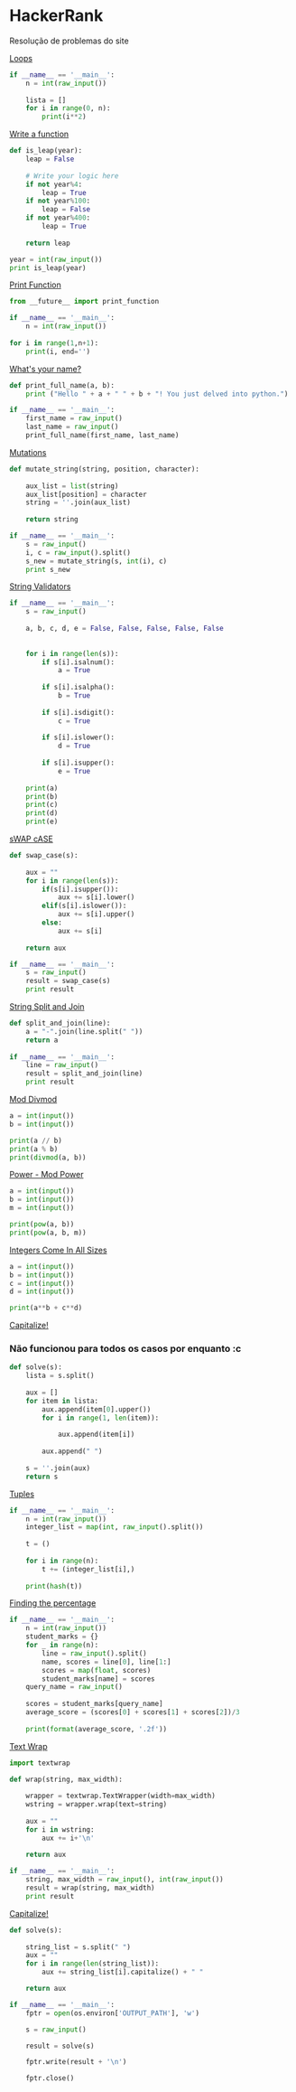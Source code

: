 # HackerRank
Resolução de problemas do site

[Loops](https://www.hackerrank.com/challenges/python-loops/problem?isFullScreen=true)

~~~python
if __name__ == '__main__':
    n = int(raw_input())
    
    lista = []
    for i in range(0, n):
        print(i**2)
~~~

[Write a function](https://www.hackerrank.com/challenges/write-a-function/problem?isFullScreen=true)

~~~python
def is_leap(year):
    leap = False
    
    # Write your logic here
    if not year%4:
        leap = True
    if not year%100:
        leap = False
    if not year%400:
        leap = True
    
    return leap

year = int(raw_input())
print is_leap(year)
~~~

[Print Function](https://www.hackerrank.com/challenges/python-print/problem?isFullScreen=true&h_r=next-challenge&h_v=zen)

~~~Python
from __future__ import print_function

if __name__ == '__main__':
    n = int(raw_input())
 
for i in range(1,n+1):
    print(i, end='')
~~~

[What's your name?](https://www.hackerrank.com/challenges/whats-your-name/problem?isFullScreen=true)

~~~Python
def print_full_name(a, b):
    print ("Hello " + a + " " + b + "! You just delved into python.")

if __name__ == '__main__':
    first_name = raw_input()
    last_name = raw_input()
    print_full_name(first_name, last_name)
~~~

[Mutations](https://www.hackerrank.com/challenges/python-mutations/problem?isFullScreen=true&h_r=next-challenge&h_v=zen)

~~~Python
def mutate_string(string, position, character):
    
    aux_list = list(string)
    aux_list[position] = character
    string = ''.join(aux_list)
    
    return string

if __name__ == '__main__':
    s = raw_input()
    i, c = raw_input().split()
    s_new = mutate_string(s, int(i), c)
    print s_new
~~~

[String Validators](https://www.hackerrank.com/challenges/string-validators/problem?isFullScreen=true)

~~~Python
if __name__ == '__main__':
    s = raw_input()
    
    a, b, c, d, e = False, False, False, False, False
    
    
    for i in range(len(s)):
        if s[i].isalnum():
            a = True
    
        if s[i].isalpha():
            b = True
        
        if s[i].isdigit():
            c = True
            
        if s[i].islower():
            d = True
        
        if s[i].isupper():
            e = True    
            
    print(a)
    print(b)
    print(c)
    print(d)
    print(e)
~~~

[sWAP cASE](https://www.hackerrank.com/challenges/swap-case/problem?isFullScreen=true)

~~~python
def swap_case(s):
    
    aux = ""
    for i in range(len(s)):
        if(s[i].isupper()):
            aux += s[i].lower()
        elif(s[i].islower()):
            aux += s[i].upper()
        else:
            aux += s[i]
    
    return aux

if __name__ == '__main__':
    s = raw_input()
    result = swap_case(s)
    print result
~~~

[String Split and Join](https://www.hackerrank.com/challenges/python-string-split-and-join/problem?isFullScreen=true&h_r=next-challenge&h_v=zen)

~~~Python
def split_and_join(line):
    a = "-".join(line.split(" ")) 
    return a
    
if __name__ == '__main__':
    line = raw_input()
    result = split_and_join(line)
    print result
~~~

[Mod Divmod](https://www.hackerrank.com/challenges/python-mod-divmod/problem?isFullScreen=true)

~~~Python
a = int(input())
b = int(input())

print(a // b)
print(a % b)
print(divmod(a, b))
~~~

[Power - Mod Power](https://www.hackerrank.com/challenges/python-power-mod-power/problem?isFullScreen=true&h_r=next-challenge&h_v=zen)

~~~Python
a = int(input())
b = int(input())
m = int(input())

print(pow(a, b))
print(pow(a, b, m))
~~~

[Integers Come In All Sizes](https://www.hackerrank.com/challenges/python-integers-come-in-all-sizes/problem?isFullScreen=true&h_r=next-challenge&h_v=zen&h_r=next-challenge&h_v=zen)

~~~Python
a = int(input())
b = int(input())
c = int(input())
d = int(input())

print(a**b + c**d)
~~~

[Capitalize!](https://www.hackerrank.com/challenges/capitalize/problem?isFullScreen=true)

### Não funcionou para todos os casos por enquanto :c

~~~Python
def solve(s):
    lista = s.split()
    
    aux = []
    for item in lista:
        aux.append(item[0].upper())
        for i in range(1, len(item)):
            
            aux.append(item[i])
        
        aux.append(" ")    
    
    s = ''.join(aux)
    return s
~~~

[Tuples](https://www.hackerrank.com/challenges/python-tuples/problem?isFullScreen=true)

~~~Python
if __name__ == '__main__':
    n = int(raw_input())
    integer_list = map(int, raw_input().split())
    
    t = ()
    
    for i in range(n):
        t += (integer_list[i],)
        
    print(hash(t))
~~~

[Finding the percentage](https://www.hackerrank.com/challenges/finding-the-percentage/problem?isFullScreen=true)

~~~Python
if __name__ == '__main__':
    n = int(raw_input())
    student_marks = {}
    for _ in range(n):
        line = raw_input().split()
        name, scores = line[0], line[1:]
        scores = map(float, scores)
        student_marks[name] = scores
    query_name = raw_input()
    
    scores = student_marks[query_name]
    average_score = (scores[0] + scores[1] + scores[2])/3
    
    print(format(average_score, '.2f'))
~~~

[Text Wrap](https://www.hackerrank.com/challenges/text-wrap/problem?isFullScreen=true)

~~~Python
import textwrap

def wrap(string, max_width):
    
    wrapper = textwrap.TextWrapper(width=max_width)
    wstring = wrapper.wrap(text=string)
    
    aux = ""
    for i in wstring:
        aux += i+'\n'
            
    return aux

if __name__ == '__main__':
    string, max_width = raw_input(), int(raw_input())
    result = wrap(string, max_width)
    print result
~~~

[Capitalize!](https://www.hackerrank.com/challenges/capitalize/problem?isFullScreen=true)

~~~Python
def solve(s):
    
    string_list = s.split(" ")
    aux = ""
    for i in range(len(string_list)):
        aux += string_list[i].capitalize() + " "

    return aux 

if __name__ == '__main__':
    fptr = open(os.environ['OUTPUT_PATH'], 'w')

    s = raw_input()

    result = solve(s)

    fptr.write(result + '\n')

    fptr.close()
~~~

